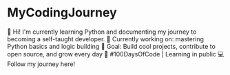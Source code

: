 # MyCodingJourney
👋 Hi! I'm currently learning Python and documenting my journey to becoming a self-taught developer. 🧠 Currently working on: mastering Python basics and logic building 🚀 Goal: Build cool projects, contribute to open source, and grow every day 📅 #100DaysOfCode | Learning in public 💻 Follow my journey here!
